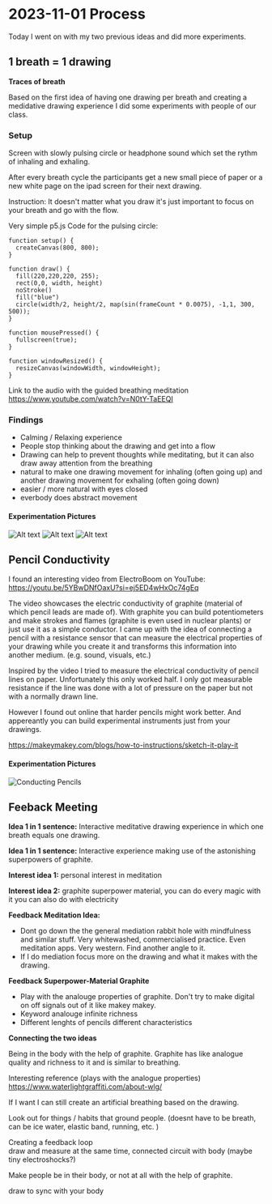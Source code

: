 # 2023-11-01 Process

Today I went on with my two previous ideas and did more experiments.

## 1 breath = 1 drawing
**Traces of breath**

Based on the first idea of having one drawing per breath and creating a medidative drawing experience I did some experiments with people of our class.

### Setup

Screen with slowly pulsing circle or headphone sound which set the rythm of inhaling and exhaling. 

After every breath cycle the participants get a new small piece of paper or a new white page on the ipad screen for their next drawing.

Instruction: It doesn't matter what you draw it's just important to focus on your breath and go with the flow. 

Very simple p5.js Code for the pulsing circle:

```
function setup() {
  createCanvas(800, 800);
}

function draw() {
  fill(220,220,220, 255);
  rect(0,0, width, height)
  noStroke()
  fill("blue")
  circle(width/2, height/2, map(sin(frameCount * 0.0075), -1,1, 300, 500));
}

function mousePressed() {
  fullscreen(true);
}

function windowResized() {
  resizeCanvas(windowWidth, windowHeight);
}
```

   
    
Link to the audio with the guided breathing meditation  
https://www.youtube.com/watch?v=N0tY-TaEEQI


### Findings

- Calming / Relaxing experience
- People stop thinking about the drawing and get into a flow
- Drawing can help to prevent thoughts while meditating, but it can also draw away attention from the breathing
- natural to make one drawing movement for inhaling (often going up) and another drawing movement for exhaling (often going down)
- easier / more natural with eyes closed
- everbody does abstract movement

#### Experimentation Pictures

![Alt text](DC1F98A3-F6EE-4EE3-B226-7EC9331825DE_1_105_c.jpeg)
![Alt text](57884E08-0103-4998-89C5-78F3129E2F0E_1_105_c.jpeg)
![Alt text](0F623AC5-EA3D-4665-9DCF-7EAA964D9C0E_1_105_c.jpeg)

## Pencil Conductivity

I found an interesting video from ElectroBoom on YouTube:  
https://youtu.be/5YBwDNfOaxU?si=ej5ED4wHxOc74gEq

The video showcases the electric conductivity of graphite (material of which pencil leads are made of). With graphite you can build potentiometers and make strokes and flames (graphite is even used in nuclear plants) or just use it as a simple conductor. I came up with the idea of connecting a pencil with a resistance sensor that can measure the electrical properties of your drawing while you create it and transforms this information into another medium. (e.g. sound, visuals, etc.)

Inspired by the video I tried to measure the electrical conductivity of pencil lines on paper. Unfortunately this only worked half. I only got measurable resistance if the line was done with a lot of pressure on the paper but not with a normally drawn line. 

However I found out online that harder pencils might work better. And appereantly you can build experimental instruments just from your drawings. 

https://makeymakey.com/blogs/how-to-instructions/sketch-it-play-it


#### Experimentation Pictures

![Conducting Pencils](64D988C5-C732-4F74-80E0-5B3F096BC346_1_105_c.jpeg)


## Feeback Meeting

**Idea 1 in 1 sentence:** Interactive meditative drawing experience in which one breath equals one drawing. 

**Idea 1 in 1 sentence:** Interactive experience making use of the astonishing superpowers of graphite.

**Interest idea 1:** personal interest in meditation

**Interest idea 2:** graphite superpower material, you can do every magic with it you can also do with electricity


**Feedback Meditation Idea:**
- Dont go down the the general mediation rabbit hole with mindfulness and similar stuff. Very whitewashed, commercialised practice. Even meditation apps. Very western. Find another angle to it. 
- If I do mediation focus more on the drawing and what it makes with the drawing.

**Feedback Superpower-Material Graphite**
- Play with the analouge properties of graphite. Don't try to make digital on off signals out of it like makey makey. 
- Keyword analouge infinite richness
- Different lenghts of pencils different characteristics

**Connecting the two ideas**

Being in the body with the help of graphite. 
Graphite has like analogue quality and richness to it and is similar to breathing.

Interesting reference (plays with the analogue properties)
https://www.waterlightgraffiti.com/about-wlg/

If I want I can still create an artificial breathing based on the drawing. 

Look out for things / habits that ground people. (doesnt have to be breath, can be ice water, elastic band, running, etc. )

Creating a feedback loop  
draw and measure at the same time, connected circuit with body (maybe tiny electroshocks?)

Make people be in their body, or not at all with the help of graphite.

draw to sync with your body 
